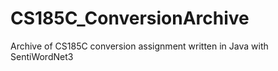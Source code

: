 # CS185C_ConversionArchive
Archive of CS185C conversion assignment written in Java with SentiWordNet3
